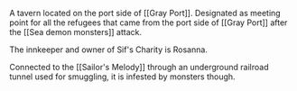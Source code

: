 A tavern located on the port side of [[Gray Port]]. Designated as meeting point for all the refugees that came from the port side of [[Gray Port]] after the [[Sea demon monsters]] attack.

The innkeeper and owner of Sif's Charity is Rosanna.

Connected to the [[Sailor's Melody]] through an underground railroad tunnel used for smuggling, it is infested by monsters though.
